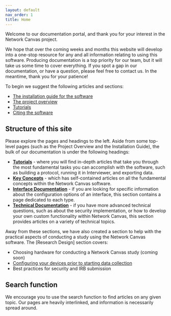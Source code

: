 ```yaml
---
layout: default
nav_order: 1
title: Home
---
```


Welcome to our documentation portal, and thank you for your interest in the Network Canvas project.

We hope that over the coming weeks and months this website will develop into a one-stop resource for any and all information relating to using this software. Producing documentation is a top priority for our team, but it will take us some time to cover everything. If you spot a gap in our documentation, or have a question, please feel free to contact us. In the meantime, thank you for your patience!

To begin we suggest the following articles and sections:

- [The installation guide for the software](./docs/installation-guide.md)
- [The project overview](./docs/project-overview.md)
- [Tutorials](./docs/tutorials/index.md)
- [Citing the software](./docs/citing-the-software.md)

## Structure of this site

Please explore the pages and headings to the left. Aside from some top-level pages (such as the Project Overview and the Installation Guide), the bulk of our documentation is under the following headings:

- **[Tutorials](./docs/tutorials/index.md)** - where you will find in-depth articles that take you through the most fundamental tasks you can accomplish with the software, such as building a protocol, running it in Interviewer, and exporting data.
- **[Key Concepts](./docs/key-concepts/index.md)** - which has self-contained articles on all the fundamental concepts within the Network Canvas software.
- **[Interface Documentation](./docs/interface-documentation/index.md)** - if you are looking for specific information about the configuration options of an interface, this section contains a page dedicated to each type.
- **[Technical Documentation](./docs/technical-documentation/index.md)** - if you have more advanced technical questions, such as about the security implementation, or how to develop your own custom functionality within Network Canvas, this section provides articles on a variety of technical topics.

Away from these sections, we have also created a section to help with the practical aspects of conducting a study using the Network Canvas software. The [Research Design] section covers:

- Choosing hardware for conducting a Network Canvas study (coming soon)
- [Configuring your devices prior to starting data collection](./docs/research-design/configuring-devices)
- Best practices for security and IRB submission

## Search function

We encourage you to use the search function to find articles on any given topic. Our pages are heavily interlinked, and information is necessarily spread around.
